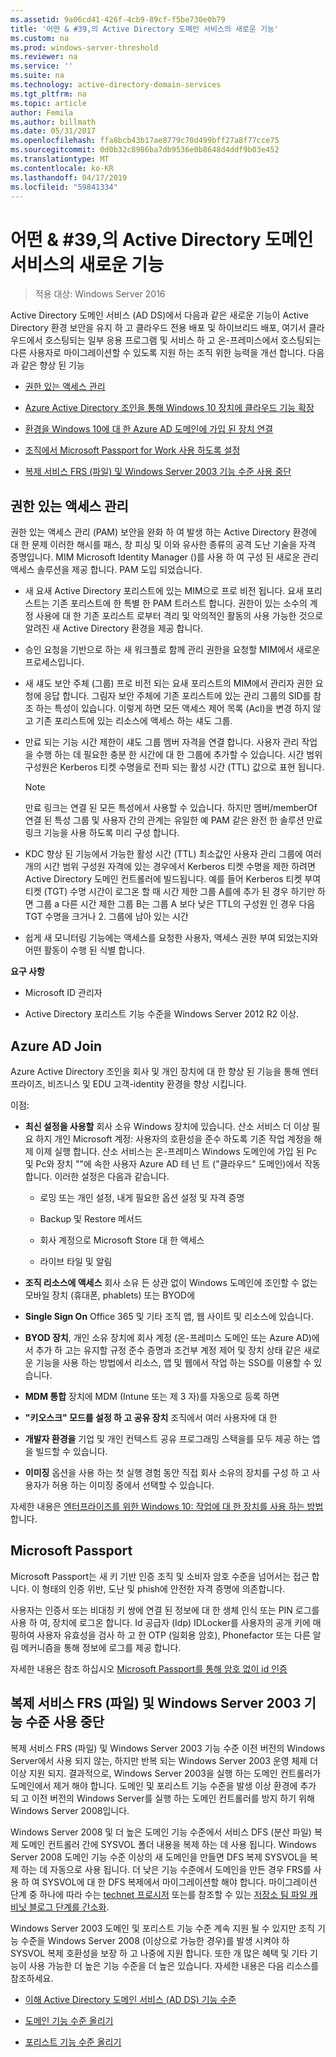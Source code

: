 ```yaml
---
ms.assetid: 9a06cd41-426f-4cb9-89cf-f5be730e0b79
title: '어떤 & #39,의 Active Directory 도메인 서비스의 새로운 기능'
ms.custom: na
ms.prod: windows-server-threshold
ms.reviewer: na
ms.service: ''
ms.suite: na
ms.technology: active-directory-domain-services
ms.tgt_pltfrm: na
ms.topic: article
author: Femila
ms.author: billmath
ms.date: 05/31/2017
ms.openlocfilehash: ffa8bcb43b17ae8779c70d499bff27a8f77cce75
ms.sourcegitcommit: 0d0b32c8986ba7db9536e0b8648d4ddf9b03e452
ms.translationtype: MT
ms.contentlocale: ko-KR
ms.lasthandoff: 04/17/2019
ms.locfileid: "59841334"
---
```

# <a name="what39s-new-in-active-directory-domain-services"></a>어떤 & #39,의 Active Directory 도메인 서비스의 새로운 기능 

>적용 대상: Windows Server 2016

Active Directory 도메인 서비스 (AD DS)에서 다음과 같은 새로운 기능이 Active Directory 환경 보안을 유지 하 고 클라우드 전용 배포 및 하이브리드 배포, 여기서 클라우드에서 호스팅되는 일부 응용 프로그램 및 서비스 하 고 온-프레미스에서 호스팅되는 다른 사용자로 마이그레이션할 수 있도록 지원 하는 조직 위한 능력을 개선 합니다. 다음과 같은 향상 된 기능  
  
-   [권한 있는 액세스 관리](https://technet.microsoft.com/library/mt150258.aspx   
)  
  
- [Azure Active Directory 조인을 통해 Windows 10 장치에 클라우드 기능 확장](https://azure.microsoft.com/documentation/articles/active-directory-azureadjoin-overview/)   
  
- [환경을 Windows 10에 대 한 Azure AD 도메인에 가입 된 장치 연결](https://azure.microsoft.com/documentation/articles/active-directory-azureadjoin-devices-group-policy/)   
  
- [조직에서 Microsoft Passport for Work 사용 하도록 설정](https://azure.microsoft.com/documentation/articles/active-directory-azureadjoin-passport-deployment/)    
  
-  [복제 서비스 FRS (파일) 및 Windows Server 2003 기능 수준 사용 중단](ad-ds/active-directory-functional-levels.md)  
  
  
## <a name="BKMK_PAM"></a>권한 있는 액세스 관리  
권한 있는 액세스 관리 (PAM) 보안을 완화 하 여 발생 하는 Active Directory 환경에 대 한 문제 이러한 해시를 패스, 창 피싱 및 이와 유사한 종류의 공격 도난 기술을 자격 증명입니다. MIM Microsoft Identity Manager ()를 사용 하 여 구성 된 새로운 관리 액세스 솔루션을 제공 합니다. PAM 도입 되었습니다.  
  
-   새 요새 Active Directory 포리스트에 있는 MIM으로 프로 비전 됩니다. 요새 포리스트는 기존 포리스트에 한 특별 한 PAM 트러스트 합니다. 권한이 있는 소수의 계정 사용에 대 한 기존 포리스트 로부터 격리 및 악의적인 활동의 사용 가능한 것으로 알려진 새 Active Directory 환경을 제공 합니다.  
  
-   승인 요청을 기반으로 하는 새 워크플로 함께 관리 권한을 요청할 MIM에서 새로운 프로세스입니다.  
  
-   새 섀도 보안 주체 (그룹) 프로 비전 되는 요새 포리스트의 MIM에서 관리자 권한 요청에 응답 합니다. 그림자 보안 주체에 기존 포리스트에 있는 관리 그룹의 SID를 참조 하는 특성이 있습니다. 이렇게 하면 모든 액세스 제어 목록 (Acl)을 변경 하지 않고 기존 포리스트에 있는 리소스에 액세스 하는 섀도 그룹.  
  
-   만료 되는 기능 시간 제한이 섀도 그룹 멤버 자격을 연결 합니다. 사용자 관리 작업을 수행 하는 데 필요한 충분 한 시간에 대 한 그룹에 추가할 수 있습니다. 시간 범위 구성원은 Kerberos 티켓 수명을로 전파 되는 활성 시간 (TTL) 값으로 표현 됩니다.  
  
    > [!NOTE]  
    > 만료 링크는 연결 된 모든 특성에서 사용할 수 있습니다. 하지만 멤버/memberOf 연결 된 특성 그룹 및 사용자 간의 관계는 유일한 예 PAM 같은 완전 한 솔루션 만료 링크 기능을 사용 하도록 미리 구성 합니다.  
  
-   KDC 향상 된 기능에서 가능한 활성 시간 (TTL) 최소값인 사용자 관리 그룹에 여러 개의 시간 범위 구성원 자격에 있는 경우에서 Kerberos 티켓 수명을 제한 하려면 Active Directory 도메인 컨트롤러에 빌드됩니다. 예를 들어 Kerberos 티켓 부여 티켓 (TGT) 수명 시간이 로그온 할 때 시간 제한 그룹 A를에 추가 된 경우 하기만 하면 그룹 a 다른 시간 제한 그룹 B는 그룹 A 보다 낮은 TTL의 구성원 인 경우 다음 TGT 수명을 크거나 2. 그룹에 남아 있는 시간  
  
-   쉽게 새 모니터링 기능에는 액세스를 요청한 사용자, 액세스 권한 부여 되었는지와 어떤 활동이 수행 된 식별 합니다.  
  
**요구 사항**  
  
-   Microsoft ID 관리자  
  
-   Active Directory 포리스트 기능 수준을 Windows Server 2012 R2 이상.  
  
## <a name="BKMK_AzureADJoin"></a>Azure AD Join  
Azure Active Directory 조인을 회사 및 개인 장치에 대 한 향상 된 기능을 통해 엔터프라이즈, 비즈니스 및 EDU 고객-identity 환경을 향상 시킵니다.  
  
이점:  
  
-   **최신 설정을 사용할** 회사 소유 Windows 장치에 있습니다. 산소 서비스 더 이상 필요 하지 개인 Microsoft 계정: 사용자의 호환성을 준수 하도록 기존 작업 계정을 해제 이제 실행 합니다. 산소 서비스는 온-프레미스 Windows 도메인에 가입 된 Pc 및 Pc와 장치 ""에 속한 사용자 Azure AD 테 넌 트 ("클라우드" 도메인)에서 작동 합니다. 이러한 설정은 다음과 같습니다.  
  
    -   로밍 또는 개인 설정, 내게 필요한 옵션 설정 및 자격 증명  
  
    -   Backup 및 Restore 메서드  
  
    -   회사 계정으로 Microsoft Store 대 한 액세스  
  
    -   라이브 타일 및 알림  
  
-   **조직 리소스에 액세스** 회사 소유 든 상관 없이 Windows 도메인에 조인할 수 없는 모바일 장치 (휴대폰, phablets) 또는 BYOD에  
  
-   **Single Sign On** Office 365 및 기타 조직 앱, 웹 사이트 및 리소스에 있습니다.  
  
-   **BYOD 장치**, 개인 소유 장치에 회사 계정 (온-프레미스 도메인 또는 Azure AD)에서 추가 하 고는 유지할 규정 준수 증명과 조건부 계정 제어 및 장치 상태 같은 새로운 기능을 사용 하는 방법에서 리소스, 앱 및 웹에서 작업 하는 SSO를 이용할 수 있습니다.  
  
-   **MDM 통합** 장치에 MDM (Intune 또는 제 3 자)를 자동으로 등록 하면  
  
-   **"키오스크" 모드를 설정 하 고 공유 장치** 조직에서 여러 사용자에 대 한  
  
-   **개발자 환경을** 기업 및 개인 컨텍스트 공유 프로그래밍 스택을를 모두 제공 하는 앱을 빌드할 수 있습니다.  
  
-   **이미징** 옵션을 사용 하는 첫 실행 경험 동안 직접 회사 소유의 장치를 구성 하 고 사용자가 허용 하는 이미징 중에서 선택할 수 있습니다.  
  
자세한 내용은 [엔터프라이즈를 위한 Windows 10: 작업에 대 한 장치를 사용 하는 방법](https://azure.microsoft.com/documentation/articles/active-directory-azureadjoin-windows10-devices-overview/?rnd=1)합니다.  
  
## <a name="BKMK_IDLocker"></a>Microsoft Passport  
Microsoft Passport는 새 키 기반 인증 조직 및 소비자 암호 수준을 넘어서는 접근 합니다. 이 형태의 인증 위반, 도난 및 phish에 안전한 자격 증명에 의존합니다.  
  
사용자는 인증서 또는 비대칭 키 쌍에 연결 된 정보에 대 한 생체 인식 또는 PIN 로그를 사용 하 여, 장치에 로그온 합니다. Id 공급자 (Idp) IDLocker를 사용자의 공개 키에 매핑하여 사용자 유효성을 검사 하 고 한 OTP (일회용 암호), Phonefactor 또는 다른 알림 메커니즘을 통해 정보에 로그를 제공 합니다.  
  
자세한 내용은 참조 하십시오 [Microsoft Passport를 통해 암호 없이 id 인증](https://azure.microsoft.com/documentation/articles/active-directory-azureadjoin-passport/)  
  
## <a name="BKMK_FRSDeprecation"></a>복제 서비스 FRS (파일) 및 Windows Server 2003 기능 수준 사용 중단  
복제 서비스 FRS (파일) 및 Windows Server 2003 기능 수준 이전 버전의 Windows Server에서 사용 되지 않는, 하지만 반복 되는 Windows Server 2003 운영 체제 더 이상 지원 되지. 결과적으로, Windows Server 2003을 실행 하는 도메인 컨트롤러가 도메인에서 제거 해야 합니다. 도메인 및 포리스트 기능 수준을 발생 이상 환경에 추가 되 고 이전 버전의 Windows Server를 실행 하는 도메인 컨트롤러를 방지 하기 위해 Windows Server 2008입니다.  
  
Windows Server 2008 및 더 높은 도메인 기능 수준에서 서비스 DFS (분산 파일) 복제 도메인 컨트롤러 간에 SYSVOL 폴더 내용을 복제 하는 데 사용 됩니다. Windows Server 2008 도메인 기능 수준 이상의 새 도메인을 만들면 DFS 복제 SYSVOL을 복제 하는 데 자동으로 사용 됩니다. 더 낮은 기능 수준에서 도메인을 만든 경우 FRS를 사용 하 여 SYSVOL에 대 한 DFS 복제에서 마이그레이션할 해야 합니다. 마이그레이션 단계 중 하나에 따라 수는 [technet 프로시저](https://technet.microsoft.com/library/dd640019(v=WS.10).aspx) 또는를 참조할 수 있는 [저장소 팀 파일 캐비닛 블로그 단계를 간소화](http://blogs.technet.com/b/filecab/archive/2014/06/25/streamlined-migration-of-frs-to-dfsr-sysvol.aspx).  
  
Windows Server 2003 도메인 및 포리스트 기능 수준 계속 지원 될 수 있지만 조직 기능 수준을 Windows Server 2008 (이상으로 가능한 경우)를 발생 시켜야 하 SYSVOL 복제 호환성을 보장 하 고 나중에 지원 합니다. 또한 개 많은 혜택 및 기타 기능이 사용 가능한 더 높은 기능 수준을 더 높은 있습니다. 자세한 내용은 다음 리소스를 참조하세요.  
  
-   [이해 Active Directory 도메인 서비스 (AD DS) 기능 수준](ad-ds/active-directory-functional-levels.md)  
  
-   [도메인 기능 수준 올리기](https://technet.microsoft.com/library/cc753104.aspx)  
  
-   [포리스트 기능 수준 올리기](https://technet.microsoft.com/library/cc730985.aspx)  
  

